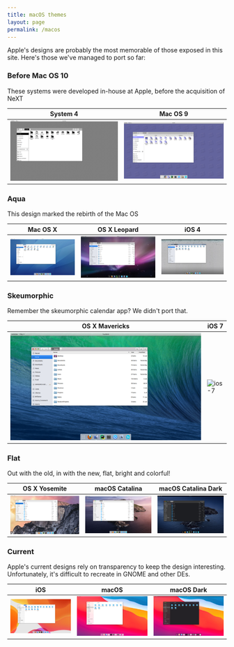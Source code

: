 ```yaml
---
title: macOS themes
layout: page
permalink: /macos
---
```


Apple's designs are probably the most memorable of those exposed in this site. Here's those we've managed to port so far:

### Before Mac OS 10
These systems were developed in-house at Apple, before the acquisition of NeXT

| System 4 | Mac OS 9 |
| --- | --- |
| ![system-4](resources/screenshots/system-4/system-software-4_1.png) | ![macos-9](resources/screenshots/macos-9/sonata_1.png) |

### Aqua
This design marked the rebirth of the Mac OS

| Mac OS X | OS X Leopard | iOS 4 |
| --- | --- | --- |
| ![macos-x-cheetah](resources/screenshots/macos-10/kodiak_1.png) | ![os-x-leopard](resources/screenshots/os-x-10.5/chablis_1.png) | ![ios-4](resources/screenshots/ios-4/apex_1.png) |

### Skeumorphic
Remember the skeumorphic calendar app? We didn't port that.

| OS X Mavericks | iOS 7 |
| --- | --- |
| ![os-x-mavericks](resources/screenshots/os-x-10.9/cabernet_1.png) | ![ios-7](resources/screenshots/ios-7/innsbruck_1.png) |

### Flat
Out with the old, in with the new, flat, bright and colorful!

| OS X Yosemite | macOS Catalina | macOS Catalina Dark |
| --- | --- | --- |
| ![os-x-yosemite](resources/screenshots/os-x-10.10/syrah_1.png) | ![macos-catalina](resources/screenshots/macos-10.15/jazz_1.png) | ![macos-catalina-dark](resources/screenshots/macos-10.15/jazz-dark_1.png) |

### Current
Apple's current designs rely on transparency to keep the design interesting. Unfortunately, it's difficult to recreate in GNOME and other DEs.

| iOS | macOS | macOS Dark |
| --- | --- | --- |
| ![ios](resources/screenshots/ios/sydney_1.png) | ![macos](resources/screenshots/macos/rome_1.png) | ![macos-dark](resources/screenshots/macos/rome-dark_1.png) |
